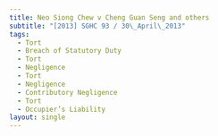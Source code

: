 ```yaml
---
title: Neo Siong Chew v Cheng Guan Seng and others
subtitle: "[2013] SGHC 93 / 30\_April\_2013"
tags:
  - Tort
  - Breach of Statutory Duty
  - Tort
  - Negligence
  - Tort
  - Negligence
  - Contributory Negligence
  - Tort
  - Occupier’s Liability
layout: single
---
```



